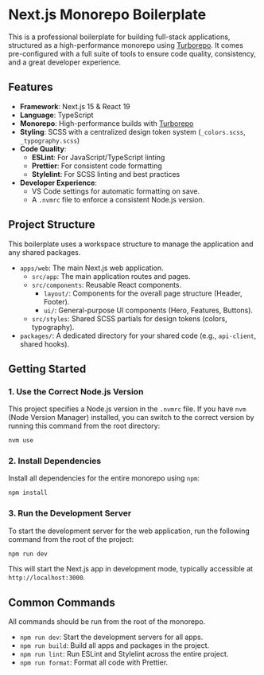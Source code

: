 # Next.js Monorepo Boilerplate

This is a professional boilerplate for building full-stack applications, structured as a high-performance monorepo using [Turborepo](https://turbo.build/). It comes pre-configured with a full suite of tools to ensure code quality, consistency, and a great developer experience.

## Features

- **Framework**: Next.js 15 & React 19
- **Language**: TypeScript
- **Monorepo**: High-performance builds with [Turborepo](https://turbo.build/)
- **Styling**: SCSS with a centralized design token system (`_colors.scss`, `_typography.scss`)
- **Code Quality**:
  - **ESLint**: For JavaScript/TypeScript linting
  - **Prettier**: For consistent code formatting
  - **Stylelint**: For SCSS linting and best practices
- **Developer Experience**:
  - VS Code settings for automatic formatting on save.
  - A `.nvmrc` file to enforce a consistent Node.js version.

## Project Structure

This boilerplate uses a workspace structure to manage the application and any shared packages.

- `apps/web`: The main Next.js web application.
  - `src/app`: The main application routes and pages.
  - `src/components`: Reusable React components.
    - `layout/`: Components for the overall page structure (Header, Footer).
    - `ui/`: General-purpose UI components (Hero, Features, Buttons).
  - `src/styles`: Shared SCSS partials for design tokens (colors, typography).
- `packages/`: A dedicated directory for your shared code (e.g., `api-client`, shared hooks).

## Getting Started

### 1. Use the Correct Node.js Version

This project specifies a Node.js version in the `.nvmrc` file. If you have `nvm` (Node Version Manager) installed, you can switch to the correct version by running this command from the root directory:

```bash
nvm use
```

### 2. Install Dependencies

Install all dependencies for the entire monorepo using `npm`:

```bash
npm install
```

### 3. Run the Development Server

To start the development server for the web application, run the following command from the root of the project:

```bash
npm run dev
```

This will start the Next.js app in development mode, typically accessible at `http://localhost:3000`.

## Common Commands

All commands should be run from the root of the monorepo.

- `npm run dev`: Start the development servers for all apps.
- `npm run build`: Build all apps and packages in the project.
- `npm run lint`: Run ESLint and Stylelint across the entire project.
- `npm run format`: Format all code with Prettier.